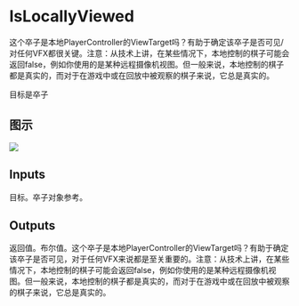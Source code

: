 # IsLocallyViewed

这个卒子是本地PlayerController的ViewTarget吗？有助于确定该卒子是否可见/对任何VFX都很关键。注意：从技术上讲，在某些情况下，本地控制的棋子可能会返回false，例如你使用的是某种远程摄像机视图。但一般来说，本地控制的棋子都是真实的，而对于在游戏中或在回放中被观察的棋子来说，它总是真实的。

目标是卒子

## 图示

![]($-20221218-20192474.png)

## Inputs

目标。卒子对象参考。  

## Outputs

返回值。布尔值。这个卒子是本地PlayerController的ViewTarget吗？有助于确定该卒子是否可见，对于任何VFX来说都是至关重要的。注意：从技术上讲，在某些情况下，本地控制的棋子可能会返回false，例如你使用的是某种远程摄像机视图。但一般来说，本地控制的棋子都是真实的，而对于在游戏中或在回放中被观察的棋子来说，它总是真实的。
